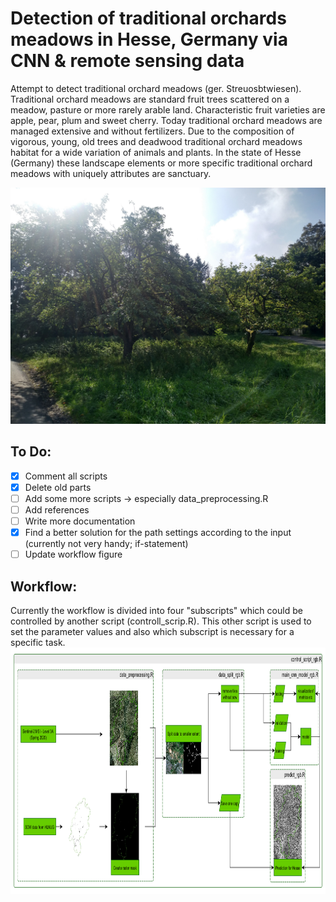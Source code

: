 # Detection of traditional orchards meadows in Hesse, Germany via CNN & remote sensing data
Attempt to detect traditional orchard meadows (ger. Streuosbtwiesen). Traditional orchard meadows are standard fruit trees scattered on a meadow, pasture or more rarely arable land. Characteristic fruit varieties are apple, pear, plum and sweet cherry. Today traditional orchard meadows are managed extensive and without fertilizers. Due to the composition of vigorous, young, old trees and deadwood traditional orchard meadows habitat for a wide variation of animals and plants. In the state of Hesse (Germany) these landscape elements or more specific traditional orchard meadows with uniquely attributes are sanctuary. 

![Example images](https://github.com/jp-hecht/detect-streuobstwiesen/blob/main/img_out/IMG_20210918_121159.jpg?raw=true)



## To Do:
- [X] Comment all scripts
- [X] Delete old parts
- [ ] Add some more scripts -> especially data_preprocessing.R
- [ ] Add references
- [ ] Write more documentation
- [X] Find a better solution for the path settings according to the input (currently not very handy; if-statement)
- [ ] Update workflow figure

## Workflow:
Currently the workflow is divided into four "subscripts" which could be controlled by another script (controll_scrip.R). This other script is used to set the parameter values and also which subscript is necessary for a specific task.
<img src="/img_out/workflow.png" width="924" height="394" />

